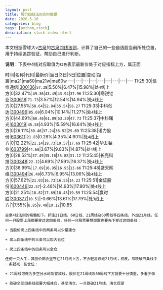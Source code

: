 ```yaml
---
layout: post
title: 股价四线法则实时数据
date: 2020-5-10
categories: blog
tags: [python,stock]
description: stock index alert
---
```



本文根据雪球大v[古泉](https://xueqiu.com/u/7148646888)的[古泉四线法则](https://xueqiu.com/7148646888/130498192)，计算了自己的一些自选股当前所处位置，用于持续追踪验证，帮助自己进行判断。

**说明**：下表中4线对应取值为`红色`表示最新价处于对应指标上方，属正面

时间|名称|代码|最新价|当日|3日|5日|位置|变动|距离|ma21|ma60|ma21w|ma60w
---|---|---|---|---|---|---|---|---
11:25:30|信维通信|[300136](https://xueqiu.com/S/SZ300136)|`57.38`|5.50%|6.47%|15.98%|处`4`线上方|0|32.47%|`49.36`|`43.49`|`43.94`|`37.96`
11:25:30|寒锐钴业|[300618](https://xueqiu.com/S/SZ300618)|`71.73`|3.57%|12.54%|14.94%|处`4`线上方|0|27.55%|`58.64`|`52.84`|`55.54`|`58.27`
11:25:33|中科创达|[300496](https://xueqiu.com/S/SZ300496)|`85.69`|6.04%|10.14%|11.27%|处`4`线上方|0|44.69%|`68.46`|`61.89`|`63.20`|`47.73`
11:25:37|中科曙光|[603019](https://xueqiu.com/S/SH603019)|`45.58`|4.93%|15.59%|16.64%|处`4`线上方|0|29.11%|`39.46`|`37.24`|`36.52`|`29.69`
11:25:38|诺力股份|[603611](https://xueqiu.com/S/SH603611)|`21.83`|0.28%|4.35%|4.90%|处`4`线上方|0|12.22%|`21.14`|`19.73`|`19.57`|`17.69`
11:25:42|华友钴业|[603799](https://xueqiu.com/S/SH603799)|`44.68`|3.67%|9.83%|14.87%|处`4`线上方|0|28.52%|`37.49`|`35.16`|`35.88`|`31.12`
11:25:45|长亮科技|[300348](https://xueqiu.com/S/SZ300348)|`22.12`|4.69%|17.59%|16.37%|处`4`线上方|0|36.99%|`17.69`|`16.95`|`16.95`|`13.66`
11:25:48|盛天网络|[300494](https://xueqiu.com/S/SZ300494)|`26.49`|6.73%|6.95%|13.06%|处`4`线上方|0|57.62%|`21.03`|`16.73`|`16.55`|`14.23`
11:25:51|金证股份|[600446](https://xueqiu.com/S/SH600446)|`22.57`|-2.46%|14.93%|17.90%|处`4`线上方|0|21.25%|`18.82`|`17.69`|`18.45`|`19.59`
11:25:54|赢时胜|[300377](https://xueqiu.com/S/SZ300377)|`10.51`|-0.66%|13.61%|17.79%|处`3`线上方|1|7.55%|`8.85`|`9.49`|`10.12`|10.85

```
古泉4线法则的精髓如下。抓住21日线、60日线、21周线及60周线等四条线，外加21月线，任何一只股票上涨都要穿过这四条线，任何一只股票要想爆雷也要先下穿过这四条线：

+ 当股价爬上四条线中的两条可以少量建仓

+ 爬上四条线中的三条可以加大仓位

+ 爬上四条线中的四条可以全仓

任何一只大牛，其股价都会坚守在21月线上方，不会轻易跌破21月线；相反，每跌破四条线中一条就减一些仓位：

+ 21周线可做为多空分水岭及警戒线，股价在21周线及60周线下方就要十分慎重，多看少做

+ 跌破全部四条线就要大幅减仓，甚至清仓，一旦跌破21月线，清仓观望
```